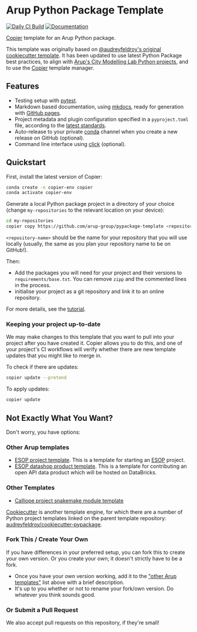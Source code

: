 # Arup Python Package Template

[![Daily CI Build](https://github.com/arup-group/pypackage-template/actions/workflows/daily-scheduled-ci.yml/badge.svg)](https://github.com/arup-group/pypackage-template/actions/workflows/daily-scheduled-ci.yml)
[![Documentation](https://github.com/arup-group/pypackage-template/actions/workflows/pages/pages-build-deployment/badge.svg?branch=gh-pages)](https://arup-group.github.io/pypackage-template)

[Copier] template for an Arup Python package.

This template was originally based on [@audreyfeldroy's original cookiecutter template](https://github.com/audreyfeldroy/cookiecutter-pypackage).
It has been updated to use latest Python Package best practices, to align with [Arup's City Modelling Lab Python projects](https://github.com/search?q=topic%3Acml+org%3Aarup-group&type=repositories), and to use the [Copier] template manager.

## Features

- Testing setup with [pytest].
- Markdown based documentation, using [mkdocs], ready for generation with [GitHub pages].
- Project metadata and plugin configuration specified in a `pyproject.toml` file, according to the [latest standards].
- Auto-release to your private [conda] channel when you create a new release on GitHub (optional).
- Command line interface using [click] (optional).

[Copier]: https://copier.readthedocs.io
[pytest]: https://docs.pytest.org
[mkdocs]: https://pypi.org/project/mkdocs/
[GitHub pages]: https://pages.github.com
[conda]: https://anaconda.org
[click]: https://click.palletsprojects.com
[latest standards]: https://setuptools.pypa.io/en/latest/userguide/pyproject_config.html

## Quickstart

First, install the latest version of Copier:

``` bash
conda create -n copier-env copier
conda activate copier-env
```

Generate a local Python package project in a directory of your choice (change `my-repositories` to the relevant location on your device):

``` bash
cd my-repositories
copier copy https://github.com/arup-group/pypackage-template <repository-name>
```

`<repository-name>` should be the name for your repository that you will use locally (usually, the same as you plan your repository name to be on GitHub!).

Then:

- Add the packages you will need for your project and their versions to `requirements/base.txt`.
  You can remove `zipp` and the commented lines in the process.
- initialise your project as a git repository and link it to an online repository.

For more details, see the [tutorial](https://arup-group.github.io/pypackage-template/latest/tutorial).

### Keeping your project up-to-date

We may make changes to this template that you want to pull into your project after you have created it.
Copier allows you to do this, and one of your project's CI workflows will verify whether there are new template updates that you might like to merge in.

To check if there are updates:

``` sh
copier update --pretend
```

To apply updates:

``` sh
copier update
```

## Not Exactly What You Want?

Don't worry, you have options:

### Other Arup templates

- [ESOP project template](https://github.com/arup-group/esop-template).
  This is a template for starting an [ESOP](https://github.com/arup-group/esop-py) project.
- [ESOP datashop product template](https://github.com/arup-group/esop-datashop).
  This is a template for contributing an open API data product which will be hosted on DataBricks.

### Other Templates

- [Calliope project snakemake module template](https://github.com/calliope-project/data-module-template)

[Cookiecutter](https://cookiecutter.readthedocs.io/) is another template engine, for which there are a number of Python project templates linked on the parent template repository: [audreyfeldroy/cookiecutter-pypackage](https://github.com/audreyfeldroy/cookiecutter-pypackage).

### Fork This / Create Your Own

If you have differences in your preferred setup, you can fork this to create your own version.
Or you create your own; it doesn't strictly have to be a fork.

- Once you have your own version working, add it to the ["other Arup templates"](#other-arup-templates) list above with a brief description.
- It's up to you whether or not to rename your fork/own version. Do whatever you think sounds good.

### Or Submit a Pull Request

We also accept pull requests on this repository, if they're small!
